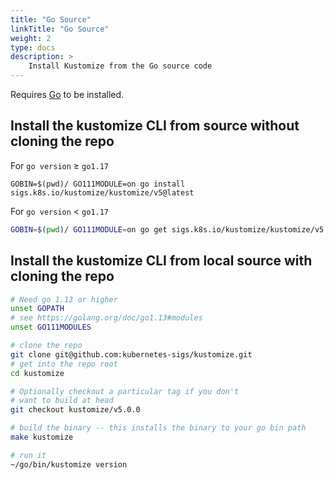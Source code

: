 ```yaml
---
title: "Go Source"
linkTitle: "Go Source"
weight: 2
type: docs
description: >
    Install Kustomize from the Go source code
---
```


Requires [Go] to be installed.

## Install the kustomize CLI from source without cloning the repo

For `go version` ≥ `go1.17`

```
GOBIN=$(pwd)/ GO111MODULE=on go install sigs.k8s.io/kustomize/kustomize/v5@latest
```

For `go version` < `go1.17`

```bash
GOBIN=$(pwd)/ GO111MODULE=on go get sigs.k8s.io/kustomize/kustomize/v5
```

## Install the kustomize CLI from local source with cloning the repo

```bash
# Need go 1.13 or higher
unset GOPATH
# see https://golang.org/doc/go1.13#modules
unset GO111MODULES

# clone the repo
git clone git@github.com:kubernetes-sigs/kustomize.git
# get into the repo root
cd kustomize

# Optionally checkout a particular tag if you don't
# want to build at head
git checkout kustomize/v5.0.0

# build the binary -- this installs the binary to your go bin path
make kustomize

# run it
~/go/bin/kustomize version
```

[Go]: https://golang.org
